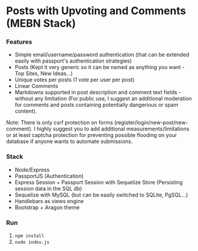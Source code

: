 # Posts with Upvoting and Comments (MEBN Stack)

### Features
- Simple email/username/password authentication (that can be extended easily with passport's authentication strategies)
- Posts (Kept it very generic so it can be named as anything you want - Top Sites, New Ideas...)
- Unique votes per posts (1 vote per user per post)
- Linear Comments
- Markdowns supported in post description and comment text fields - without any limitation (For public use, I suggest an additional moderation for comments and posts containing potentially dangerious or spam content).

Note: There is only csrf protection on forms (register/login/new-post/new-comment). I highly suggest you to add additional measurements/limitations or at least captcha protection for preventing possible flooding on your database if anyone wants to automate submissions.

### Stack
- Node/Express
- PassportJS (Authentication)
- Express Session + Passport Session with Sequelize Store (Persisting session data in the SQL db)
- Sequelize with MySQL (but can be easily switched to SQLite, PgSQL...)
- Handlebars as views engine
- Bootstrap + Aragon theme

### Run

1. `npm install`
2. `node index.js`
